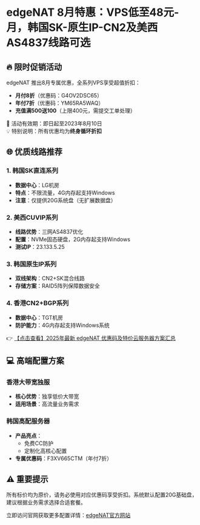 # edgeNAT 8月特惠：VPS低至48元-月，韩国SK-原生IP-CN2及美西AS4837线路可选

## 🔥 限时促销活动

edgeNAT 推出8月专属优惠，全系列VPS享受超值折扣：
- **月付8折**（优惠码：G4OV2DSC65）
- **年付7折**（优惠码：YM65RA5WAQ）
- **充值满500送100**（上限400元，需提交工单处理）

📅 活动有效期：即日起至2023年8月10日  
💡 特别说明：所有优惠均为**终身循环折扣**

## 🌐 优质线路推荐

### 1. 韩国SK直连系列
- **数据中心**：LG机房
- **特点**：不限流量，4G内存起支持Windows
- **注意**：仅提供20G系统盘（无扩展数据盘）

### 2. 美西CUVIP系列
- **线路优势**：三网AS4837优化
- **配置**：NVMe固态硬盘，2G内存起支持Windows
- **测试IP**：23.133.5.25

### 3. 韩国原生IP系列
- **双线架构**：CN2+SK混合线路
- **存储方案**：RAID5阵列保障数据安全

### 4. 香港CN2+BGP系列
- **数据中心**：TGT机房
- **防护能力**：4G内存起支持Windows系统

👉 [【点击查看】2025年最新 edgeNAT 优惠码及特价云服务器方案汇总](https://bit.ly/edgenat)

## 💻 高端配置方案

### 香港大带宽独服
- **核心优势**：独享低价大带宽
- **适用场景**：高流量业务需求

### 韩国高配服务器
- **产品亮点**：
  - 免费CC防护
  - 定制化高核心配置
- **专属优惠码**：F3XV665CTM（年付7折）

## ⚠️ 重要提示
所有标价均为原价，请务必使用对应优惠码享受折扣。系统默认配置20G基础盘，建议根据业务需求选择合适套餐。

立即访问官网获取更多配置详情：[edgeNAT官方网站](https://bit.ly/edgenat)